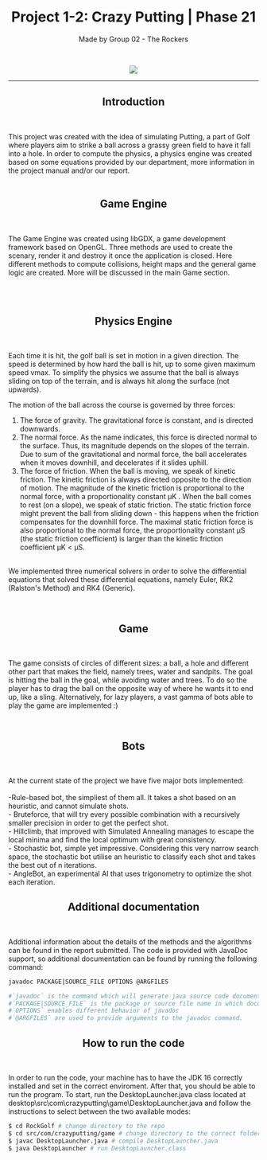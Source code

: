 <h1 align="center"> Project 1-2: Crazy Putting | Phase 21</h1>
<p align="center">Made by Group 02 - The Rockers</p><br>
<p align="center"><img src="https://i.imgur.com/sVwhinv.png"></p>

<hr>
<h2 align="center">Introduction</h2><br>
<p> This project was created with the idea of simulating Putting, a part of Golf where players aim to strike a ball across a grassy green field to have
it fall into a hole. In order to compute the physics, a physics engine was created based on some equations provided by our department, more information in the project manual and/or our report.
<br><br>
<h2 align="center"> Game Engine </h2><br>
<p>The Game Engine was created using libGDX, a game development framework based on OpenGL. Three methods are used to create the scenary, render it and destroy it once the application is closed. Here different methods to compute collisions, height maps and the general game logic are created. More will be discussed in the main Game section.</p>
<br><br></p>
<h2 align="center">Physics Engine</h2><br>

<p>Each time it is hit, the golf ball is set in motion in a given direction. The speed is determined by how hard the ball is hit, up to some given maximum speed vmax.
To simplify the physics we assume that the ball is always sliding on top of the terrain, and is always hit along the surface (not upwards).

The motion of the ball across the course is governed by three forces:
1. The force of gravity. The gravitational force is constant, and is directed downwards.
2. The normal force. As the name indicates, this force is directed normal to the
surface. Thus, its magnitude depends on the slopes of the terrain. Due to sum of
the gravitational and normal force, the ball accelerates when it moves downhill, and
decelerates if it slides uphill.
3. The force of friction. When the ball is moving, we speak of kinetic friction. The
kinetic friction is always directed opposite to the direction of motion. The magnitude
of the kinetic friction is proportional to the normal force, with a proportionality
constant μK .
When the ball comes to rest (on a slope), we speak of static friction. The static
friction force might prevent the ball from sliding down - this happens when the
friction compensates for the downhill force. The maximal static friction force is also
proportional to the normal force, the proportionality constant μS (the static friction
coefficient) is larger than the kinetic friction coefficient μK < μS.<br>
<br>
We  implemented three numerical solvers in order to solve the differential equations that solved these differential equations, namely Euler, RK2 (Ralston's Method) and RK4 (Generic).
                                                                    </p><br>

<h2 align="center">Game</h2><br>

<p>The game consists of circles of different sizes: a ball, a hole and different other part that makes the field, namely trees, water and sandpits. The goal is hitting the ball in the goal, while avoiding water and trees. To do so the player has to drag the ball on the opposite way of where he wants it to end up, like a sling. Alternatively, for lazy players, a vast gamma of bots able to play the game are implemented :)</p><br>
<h2 align="center">Bots</h2><br>
<p> At the current state of the project we have five major bots implemented:<br><br>
-Rule-based bot, the simpliest of them all. It takes a shot based on an heuristic, and cannot simulate shots.<br>
- Bruteforce, that will try every possible combination with a recursively smaller precision in order to get the perfect shot. <br>
- Hillclimb, that improved with Simulated Annealing manages to escape the local minima and find the local optimum with great consistency.<br>
- Stochastic bot, simple yet impressive. Considering this very narrow search space, the stochastic bot utilise an heuristic to classify each shot and takes the best out of n iterations.<br>
- AngleBot, an experimental AI that uses trigonometry to optimize the shot each iteration.<br>
<h2 align="center">Additional documentation</h2><br>
<p> Additional information about the details of the methods and the algorithms can be found in the report submitted. The code is provided with JavaDoc support, so additional documentation can be found by running the following command:</p>

```bash
javadoc PACKAGE|SOURCE_FILE OPTIONS @ARGFILES

#`javadoc` is the command which will generate java source code documentation.
#`PACKAGE|SOURCE_FILE` is the package or source file name in which documentation will be generated.
#`OPTIONS` enables different behavior of javadoc
#`@ARGFILES` are used to provide arguments to the javadoc command.
```
<h2 align="center">How to run the code</h2><br>
<p> In order to run the code, your machine has to have the JDK 16 correctly installed and set in the correct enviroment. After that, you should be able to run the program. To start, run the DesktopLauncher.java class located at desktop\src\com\crazyputting\game\DesktopLauncher.java and follow the instructions to select between the two available modes:

```bash
$ cd RockGolf # change directory to the repo
$ cd src/com/crazyputting/game # change directory to the correct folder
$ javac DesktopLauncher.java # compile DesktopLauncher.java
$ java DesktopLauncher # run DesktopLauncher.class
```
